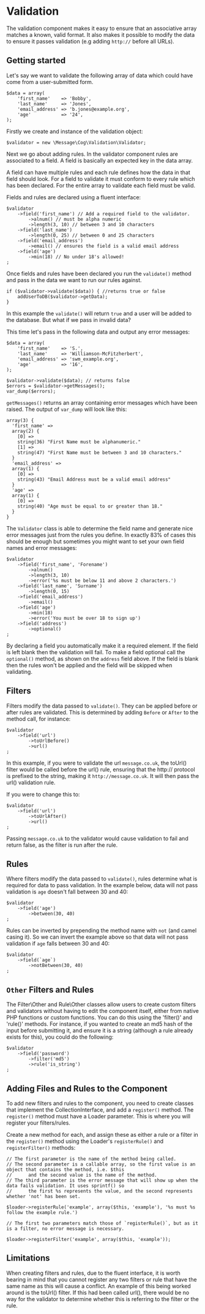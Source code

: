# Validation

The validation component makes it easy to ensure that an associative array matches a known, valid format. It also makes
it possible to modify the data to ensure it passes validation (e.g adding `http://` before all URLs).

## Getting started

Let's say we want to validate the following array of data which could have come from a user-submitted form.

    $data = array(
        'first_name'    => 'Bobby',
        'last_name'     => 'Jones',
        'email_address' => 'b.jones@example.org',
        'age'           => '24',
    );

Firstly we create and instance of the validation object:

    $validator = new \Message\Cog\Validation\Validator;
    
Next we go about adding rules. In the validator component rules are associated to a field. A field is basically an
expected key in the data array.

A field can have multiple rules and each rule defines how the data in that field should look. For a field to validate
it must conform to every rule which has been declared.  For the entire array to validate each field must be valid.

Fields and rules are declared using a fluent interface:

    $validator
	    ->field('first_name') // Add a required field to the validator.
			->alnum() // must be alpha numeric
			->length(3, 10) // between 3 and 10 characters
		->field('last_name')
		    ->length(0, 25) // between 0 and 25 characters
		->field('email_address') 
		    ->email() // ensures the field is a valid email address
		->field('age')
		    ->min(18) // No under 18's allowed!   
    ;
    
Once fields and rules have been declared you run the `validate()` method and pass in the data we want to run our rules
against.

    if ($validator->validate($data)) { //returns true or false
        addUserToDB($validator->getData);
    }
    
In this example the `validate()` will return `true` and a user will be added to the database. But what if we pass in
invalid data?

This time let's pass in the following data and output any error messages:

    $data = array(
        'first_name'    => 'S.',
        'last_name'     => 'Williamson-McFitzherbert',
        'email_address' => 'swm_example.org',
        'age'           => '16',
    );
    
    $validator->validate($data); // returns false
    $errors = $validator->getMessages();
    var_dump($errors);
    
`getMessages()` returns an array containing error messages which have been raised. The output of `var_dump` will look like this:

	array(3) {
	  'first_name' =>
	  array(2) {
	    [0] =>
	    string(36) "First Name must be alphanumeric."
	    [1] =>
	    string(47) "First Name must be between 3 and 10 characters."
	  }
	  'email_address' =>
	  array(1) {
	    [0] =>
	    string(43) "Email Address must be a valid email address"
	  }
	  'age' =>
	  array(1) {
	    [0] =>
	    string(40) "Age must be equal to or greater than 18."
	  }
	}
	
The `Validator` class is able to determine the field name and generate nice error messages just from the rules you
define. In exactly 83% of cases this should be enough but sometimes you might want to set your own field names and
error messages:

    $validator
	    ->field('first_name', 'Forename')
			->alnum()
			->length(3, 10)
		    ->error('%s must be below 11 and above 2 characters.')
		->field('last_name', 'Surname')
		    ->length(0, 15)
		->field('email_address') 
		    ->email()
		->field('age')
		    ->min(18)
	        ->error('You must be over 18 to sign up')
        ->field('address')
            ->optional()
    ;
    
By declaring a field you automatically make it a required element. If the field is left blank then the validation will
fail. To make a field optional call the `optional()` method, as shown on the `address` field above. If the field is
blank then the rules won't be applied and the field will be skipped when validating.

## Filters

Filters modify the data passed to `validate()`. They can be applied before or after rules are validated.
This is determined by adding `Before` or `After` to the method call, for instance:

	$validator
		->field('url')
			->toUrlBefore()
			->url()
	;

In this example, if you were to validate the url `message.co.uk`, the toUrl() filter would be called
before the url() rule, ensuring that the http:// protocol is prefixed to the string, making it
`http://message.co.uk`. It will then pass the url() validation rule.

If you were to change this to:

	$validator
		->field('url')
			->toUrlAfter()
			->url()
	;

Passing `message.co.uk` to the validator would cause validation to fail and return false, as the filter is run after
the rule.

## Rules

Where filters modify the data passed to `validate()`, rules determine what is required for data to pass validation.
In the example below, data will not pass validation is `age` doesn't fall between 30 and 40:

	$validator
		->field('age')
			->between(30, 40)
	;

Rules can be inverted by prepending the method name with `not` (and camel casing it). So we can invert the example
above so that data will not pass validation if `age` falls between 30 and 40:

	$validator
		->field(`age`)
			->notBetween(30, 40)
	;

## `Other` Filters and Rules

The Filter\Other and Rule\Other classes allow users to create custom filters and validators without having to edit
the component itself, either from native PHP functions or custom functions. You can do this using the 'filter()' and
'rule()' methods. For instance, if you wanted to create an md5 hash of the input before submitting it, and ensure it is
a string (although a rule already exists for this), you could do the following:

	$validator
		->field('password')
			->filter('md5')
			->rule('is_string')
	;

## Adding Files and Rules to the Component

To add new filters and rules to the component, you need to create classes that implement the CollectionInterface,
and add a `register()` method. The `register()` method must have a Loader parameter. This is where you will register
your filters/rules.

Create a new method for each, and assign these as either a rule or a filter in the `register()` method using the Loader's
`registerRule()` and `registerFilter()` methods:

	// The first parameter is the name of the method being called.
	// The second parameter is a callable array, so the first value is an object that contains the method, i.e. $this
	//      and the second value is the name of the method.
	// The third parameter is the error message that will show up when the data fails validation. It uses sprintf() so
	//      the first %s represents the value, and the second represents whether 'not' has been set.

	$loader->registerRule('example', array($this, 'example'), '%s must %s follow the example rule.')

	// The first two parameters match those of `registerRule()`, but as it is a filter, no error message is necessary.

	$loader->registerFilter('example', array($this, 'example'));

## Limitations

When creating filters and rules, due to the fluent interface, it is worth bearing in mind that you cannot register
any two filters or rule that have the same name as this will cause a conflict. An example of this being worked around
is the toUrl() filter. If this had been called url(), there would be no way for the validator to determine whether
this is referring to the filter or the rule.